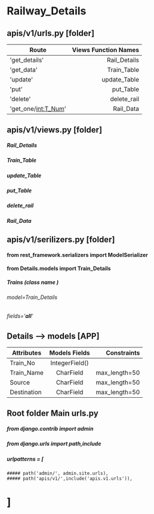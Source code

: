 # Railway_Details

## apis/v1/urls.py [folder]

|Route                  |   Views Function Names|
|-----------------------|----------------------:|
| 'get_details'         |  Rail_Details         |
| 'get_data'            |  Train_Table          |
| 'update'              |  update_Table         |
| 'put'                 |  put_Table            |
| 'delete'              |  delete_rail          |
| 'get_one/<int:T_Num>' |  Rail_Data            |

## apis/v1/views.py [folder]

##### Rail_Details
##### Train_Table
##### update_Table
##### put_Table
##### delete_rail
##### Rail_Data

## apis/v1/serilizers.py [folder]

#### from rest_framework.serializers import ModelSerializer
#### from Details.models import Train_Details

##### Trains (class name )
###### model=Train_Details
###### fields='__all__'

## Details --> models [APP]

| Attributes  | Models Fields  | Constraints   |
| ------------|:--------------:|--------------:|
| Train_No    | IntegerField() |               |
|Train_Name   | CharField      | max_length=50 |
| Source      | CharField      | max_length=50 |
| Destination | CharField      | max_length=50 |


## Root folder Main urls.py

##### from django.contrib import admin
##### from django.urls import path,include

##### urlpatterns = [
    ##### path('admin/', admin.site.urls),
    ##### path('apis/v1/',include('apis.v1.urls')),
# ]
